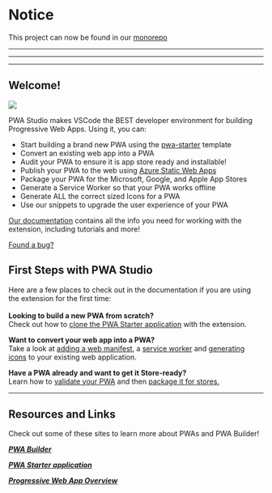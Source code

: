 # Notice
This project can now be found in our [monorepo](https://github.com/pwa-builder/PWABuilder)

----
----
---

## Welcome!

![](https://raw.githubusercontent.com/pwa-builder/pwa-studio/main/store_assets/intro-gif-new-app.gif)

PWA Studio makes VSCode the BEST developer environment for building Progressive Web Apps. Using it, you can:

* Start building a brand new PWA using the [pwa-starter](https://aka.ms/pwa-starter) template
* Convert an existing web app into a PWA
* Audit your PWA to ensure it is app store ready and installable!
* Publish your PWA to the web using [Azure Static Web Apps](https://azure.microsoft.com/en-us/services/app-service/static/)
* Package your PWA for the Microsoft, Google, and Apple App Stores
* Generate a Service Worker so that your PWA works offline
* Generate ALL the correct sized Icons for a PWA
* Use our snippets to upgrade the user experience of your PWA

[Our documentation](https://docs.pwabuilder.com/#/studio/quick-start) contains all the info you need for working with the extension, including tutorials and more!

[Found a bug?](https://github.com/pwa-builder/PWABuilder/issues/new/choose)

## First Steps with PWA Studio

Here are a few places to check out in the documentation if you are using the extension for the first time:
<br>
<br>
**Looking to build a new PWA from scratch?**
<br>
Check out how to [clone the PWA Starter application](https://docs.pwabuilder.com/#/studio/create-new) with the extension.

**Want to convert your web app into a PWA?**
<br>
Take a look at [adding a web manifest](https://docs.pwabuilder.com/#/studio/existing-app?id=add-a-web-manifest), a [service worker](https://docs.pwabuilder.com/#/studio/existing-app?id=add-a-service-worker) and [generating icons](https://docs.pwabuilder.com/#/studio/existing-app?id=generate-icons) to your existing web application.

**Have a PWA already and want to get it Store-ready?**
<br>
Learn how to [validate your PWA](https://docs.pwabuilder.com/#/studio/package?id=validate-your-pwa) and then [package it for stores.](https://docs.pwabuilder.com/#/studio/package?id=packaging-for-stores)

---

## Resources and Links

Check out some of these sites to learn more about PWAs and PWA Builder!

[***PWA Builder***](https://www.pwabuilder.com/)

[***PWA Starter application***](https://github.com/pwa-builder/pwa-starter)

[***Progressive Web App Overview***](https://docs.microsoft.com/en-us/microsoft-edge/progressive-web-apps-chromium/)
